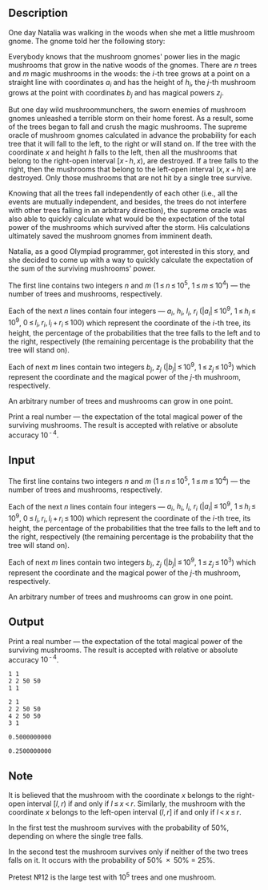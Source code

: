 ## Description

<div><p>One day Natalia was walking in the woods when she met a little mushroom gnome. The gnome told her the following story:</p><p>Everybody knows that the mushroom gnomes' power lies in the magic mushrooms that grow in the native woods of the gnomes. There are <span class="tex-span"><i>n</i></span> trees and <span class="tex-span"><i>m</i></span> magic mushrooms in the woods: the <span class="tex-span"><i>i</i></span>-th tree grows at a point on a straight line with coordinates <span class="tex-span"><i>a</i><sub class="lower-index"><i>i</i></sub></span> and has the height of <span class="tex-span"><i>h</i><sub class="lower-index"><i>i</i></sub></span>, the <span class="tex-span"><i>j</i></span>-th mushroom grows at the point with coordinates <span class="tex-span"><i>b</i><sub class="lower-index"><i>j</i></sub></span> and has magical powers <span class="tex-span"><i>z</i><sub class="lower-index"><i>j</i></sub></span>.</p><p>But one day wild mushroommunchers, the sworn enemies of mushroom gnomes unleashed a terrible storm on their home forest. As a result, some of the trees began to fall and crush the magic mushrooms. The supreme oracle of mushroom gnomes calculated in advance the probability for each tree that it will fall to the left, to the right or will stand on. If the tree with the coordinate <span class="tex-span"><i>x</i></span> and height <span class="tex-span"><i>h</i></span> falls to the left, then all the mushrooms that belong to the right-open interval <span class="tex-span">[<i>x</i> - <i>h</i>, <i>x</i>)</span>, are destroyed. If a tree falls to the right, then the mushrooms that belong to the left-open interval <span class="tex-span">(<i>x</i>, <i>x</i> + <i>h</i>]</span> are destroyed. Only those mushrooms that are not hit by a single tree survive.</p><p>Knowing that all the trees fall independently of each other (i.e., all the events are mutually independent, and besides, the trees do not interfere with other trees falling in an arbitrary direction), the supreme oracle was also able to quickly calculate what would be the expectation of the total power of the mushrooms which survived after the storm. His calculations ultimately saved the mushroom gnomes from imminent death.</p><p>Natalia, as a good Olympiad programmer, got interested in this story, and she decided to come up with a way to quickly calculate the expectation of the sum of the surviving mushrooms' power.</p></div><div class="input-specification"><p>The first line contains two integers <span class="tex-span"><i>n</i></span> and <span class="tex-span"><i>m</i></span> (<span class="tex-span">1 ≤ <i>n</i> ≤ 10<sup class="upper-index">5</sup></span>, <span class="tex-span">1 ≤ <i>m</i> ≤ 10<sup class="upper-index">4</sup></span>) — the number of trees and mushrooms, respectively.</p><p>Each of the next <span class="tex-span"><i>n</i></span> lines contain four integers — <span class="tex-span"><i>a</i><sub class="lower-index"><i>i</i></sub></span>, <span class="tex-span"><i>h</i><sub class="lower-index"><i>i</i></sub></span>, <span class="tex-span"><i>l</i><sub class="lower-index"><i>i</i></sub></span>, <span class="tex-span"><i>r</i><sub class="lower-index"><i>i</i></sub></span> (<span class="tex-span">|<i>a</i><sub class="lower-index"><i>i</i></sub>| ≤ 10<sup class="upper-index">9</sup></span>, <span class="tex-span">1 ≤ <i>h</i><sub class="lower-index"><i>i</i></sub> ≤ 10<sup class="upper-index">9</sup></span>, <span class="tex-span">0 ≤ <i>l</i><sub class="lower-index"><i>i</i></sub>, <i>r</i><sub class="lower-index"><i>i</i></sub>, <i>l</i><sub class="lower-index"><i>i</i></sub> + <i>r</i><sub class="lower-index"><i>i</i></sub> ≤ 100</span>) which represent the coordinate of the <span class="tex-span"><i>i</i></span>-th tree, its height, the percentage of the probabilities that the tree falls to the left and to the right, respectively (the remaining percentage is the probability that the tree will stand on).</p><p>Each of next <span class="tex-span"><i>m</i></span> lines contain two integers <span class="tex-span"><i>b</i><sub class="lower-index"><i>j</i></sub></span>, <span class="tex-span"><i>z</i><sub class="lower-index"><i>j</i></sub></span> (<span class="tex-span">|<i>b</i><sub class="lower-index"><i>j</i></sub>| ≤ 10<sup class="upper-index">9</sup></span>, <span class="tex-span">1 ≤ <i>z</i><sub class="lower-index"><i>j</i></sub> ≤ 10<sup class="upper-index">3</sup></span>) which represent the coordinate and the magical power of the <span class="tex-span"><i>j</i></span>-th mushroom, respectively.</p><p>An arbitrary number of trees and mushrooms can grow in one point.</p></div><div class="output-specification"><p>Print a real number — the expectation of the total magical power of the surviving mushrooms. The result is accepted with relative or absolute accuracy <span class="tex-span">10<sup class="upper-index"> - 4</sup></span>.</p></div>

## Input

<p>The first line contains two integers <span class="tex-span"><i>n</i></span> and <span class="tex-span"><i>m</i></span> (<span class="tex-span">1 ≤ <i>n</i> ≤ 10<sup class="upper-index">5</sup></span>, <span class="tex-span">1 ≤ <i>m</i> ≤ 10<sup class="upper-index">4</sup></span>) — the number of trees and mushrooms, respectively.</p><p>Each of the next <span class="tex-span"><i>n</i></span> lines contain four integers — <span class="tex-span"><i>a</i><sub class="lower-index"><i>i</i></sub></span>, <span class="tex-span"><i>h</i><sub class="lower-index"><i>i</i></sub></span>, <span class="tex-span"><i>l</i><sub class="lower-index"><i>i</i></sub></span>, <span class="tex-span"><i>r</i><sub class="lower-index"><i>i</i></sub></span> (<span class="tex-span">|<i>a</i><sub class="lower-index"><i>i</i></sub>| ≤ 10<sup class="upper-index">9</sup></span>, <span class="tex-span">1 ≤ <i>h</i><sub class="lower-index"><i>i</i></sub> ≤ 10<sup class="upper-index">9</sup></span>, <span class="tex-span">0 ≤ <i>l</i><sub class="lower-index"><i>i</i></sub>, <i>r</i><sub class="lower-index"><i>i</i></sub>, <i>l</i><sub class="lower-index"><i>i</i></sub> + <i>r</i><sub class="lower-index"><i>i</i></sub> ≤ 100</span>) which represent the coordinate of the <span class="tex-span"><i>i</i></span>-th tree, its height, the percentage of the probabilities that the tree falls to the left and to the right, respectively (the remaining percentage is the probability that the tree will stand on).</p><p>Each of next <span class="tex-span"><i>m</i></span> lines contain two integers <span class="tex-span"><i>b</i><sub class="lower-index"><i>j</i></sub></span>, <span class="tex-span"><i>z</i><sub class="lower-index"><i>j</i></sub></span> (<span class="tex-span">|<i>b</i><sub class="lower-index"><i>j</i></sub>| ≤ 10<sup class="upper-index">9</sup></span>, <span class="tex-span">1 ≤ <i>z</i><sub class="lower-index"><i>j</i></sub> ≤ 10<sup class="upper-index">3</sup></span>) which represent the coordinate and the magical power of the <span class="tex-span"><i>j</i></span>-th mushroom, respectively.</p><p>An arbitrary number of trees and mushrooms can grow in one point.</p>

## Output

<p>Print a real number — the expectation of the total magical power of the surviving mushrooms. The result is accepted with relative or absolute accuracy <span class="tex-span">10<sup class="upper-index"> - 4</sup></span>.</p>





```input1
1 1
2 2 50 50
1 1

```




```input2
2 1
2 2 50 50
4 2 50 50
3 1

```




```output1
0.5000000000

```




```output2
0.2500000000

```



## Note

<p>It is believed that the mushroom with the coordinate <span class="tex-span"><i>x</i></span> belongs to the right-open interval <span class="tex-span">[<i>l</i>, <i>r</i>)</span> if and only if <span class="tex-span"><i>l</i> ≤ <i>x</i> &lt; <i>r</i></span>. Similarly, the mushroom with the coordinate <span class="tex-span"><i>x</i></span> belongs to the left-open interval <span class="tex-span">(<i>l</i>, <i>r</i>]</span> if and only if <span class="tex-span"><i>l</i> &lt; <i>x</i> ≤ <i>r</i></span>.</p><p>In the first test the mushroom survives with the probability of 50%, depending on where the single tree falls.</p><p>In the second test the mushroom survives only if neither of the two trees falls on it. It occurs with the probability of 50% <span class="tex-span"> × </span> 50% = 25%.</p><p>Pretest №12 is the large test with <span class="tex-span">10<sup class="upper-index">5</sup></span> trees and one mushroom.</p>
